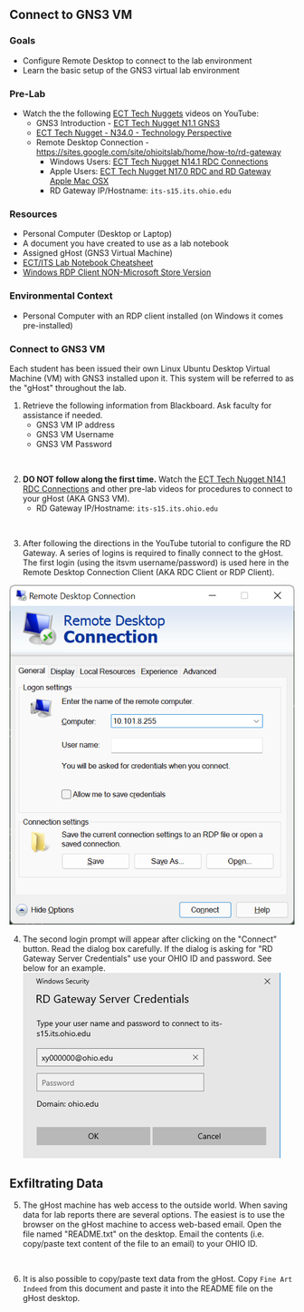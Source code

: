 ## Connect to GNS3 VM

### Goals
- Configure Remote Desktop to connect to the lab environment
- Learn the basic setup of the GNS3 virtual lab environment

### Pre-Lab
- Watch the the following [ECT Tech Nuggets](https://www.youtube.com/@ecttechnuggets9126/featured) videos on YouTube:
    - GNS3 Introduction - [ECT Tech Nugget N1.1 GNS3](https://www.youtube.com/watch?v=w5qsM3LhpQI)
    - [ECT Tech Nugget - N34.0 - Technology Perspective](https://youtu.be/ixrzbdUu8yQ)
    - Remote Desktop Connection - https://sites.google.com/site/ohioitslab/home/how-to/rd-gateway
        - Windows Users: [ECT Tech Nugget N14.1 RDC Connections](https://youtu.be/H52fC9hCmdk)
        - Apple Users: [ECT Tech Nugget N17.0 RDC and RD Gateway Apple Mac OSX](https://youtu.be/g1oYzEham8c)
        - RD Gateway IP/Hostname: ```its-s15.its.ohio.edu```

### Resources

- Personal Computer (Desktop or Laptop)
- A document you have created to use as a lab notebook
- Assigned gHost (GNS3 Virtual Machine)
- [ECT/ITS Lab Notebook Cheatsheet](https://github.com/OHIO-ECT/Lab-Notebook-Cheat-Sheet)
- [Windows RDP Client NON-Microsoft Store Version](./tasks/RDP-Setup_x64_v2.exe)

### Environmental Context
- Personal Computer with an RDP client installed (on Windows it comes pre-installed)

### Connect to GNS3 VM

Each student has been issued their own Linux Ubuntu Desktop Virtual Machine (VM) with GNS3 installed upon it. This system will be referred to as the "gHost" throughout the lab. 

1. Retrieve the following information from Blackboard. Ask faculty for assistance if needed.
    - GNS3 VM IP address
    - GNS3 VM Username
    - GNS3 VM Password
<br>

2. **DO NOT follow along the first time.** Watch the [ECT Tech Nugget N14.1 RDC Connections](https://youtu.be/H52fC9hCmdk) and other pre-lab videos for procedures to connect to your gHost (AKA GNS3 VM).
    - RD Gateway IP/Hostname: `its-s15.its.ohio.edu`
<br>

3. After following the directions in the YouTube tutorial to configure the RD Gateway. A series of logins is required to finally connect to the gHost. The first login (using the itsvm username/password) is used here in the Remote Desktop Connection Client (AKA RDC Client or RDP Client). 

![](./images/RDC-Login-1.png)

4. The second login prompt will appear after clicking on the "Connect" button. Read the dialog box carefully. If the dialog is asking for "RD Gateway Server Credentials" use your OHIO ID and password. See below for an example.
![](./images/RDC-Login-2.png)

## Exfiltrating Data

5. The gHost machine has web access to the outside world. When saving data for lab reports there are several options. The easiest is to use the browser on the gHost machine to access web-based email. Open the file named "README.txt" on the desktop. Email the contents (i.e. copy/paste text content of the file to an email) to your OHIO ID.
<br>

6. It is also possible to copy/paste text data from the gHost. Copy ``Fine Art Indeed`` from this document and paste it into the README file on the gHost desktop.
